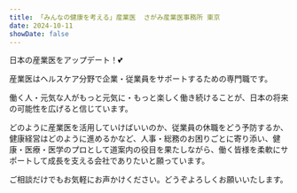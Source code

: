 ```yaml
---
title: 「みんなの健康を考える」産業医  さがみ産業医事務所 東京
date: 2024-10-11
showDate: false
---
```


日本の産業医をアップデート！:two_hearts:

産業医はヘルスケア分野で企業・従業員をサポートするための専門職です。

働く人・元気な人がもっと元気に・もっと楽しく働き続けることが、日本の将来の可能性を広げると信じています。

<!-- 私は医師として「みんなの健康」を向上させる活動をしてきました。

健康は水や空気のようなもので、健康であるうちは意識しませんが、いざ悪化し始めると手遅れということもしばしばです。日本の健康課題の一つに、中小企業には満足な産業保健・労働安全・健康経営の考え方はまだ浸透していないという現状があります。これまで大手企業で専属産業医として勤務してきましたが、今までの経験やノウハウを活かし、日本のこれからを担う皆様を支援するための会社を起ち上げました。
-->

どのように産業医を活用していけばいいのか、従業員の休職をどう予防するか、健康経営はどのように進めるかなど、人事・総務のお困りごとに寄り添い、健康・医療・医学のプロとして道案内の役目を果たしながら、働く皆様を柔軟にサポートして成長を支える会社でありたいと願っています。 

ご相談だけでもお気軽にお声かけください。どうぞよろしくお願いいたします。
